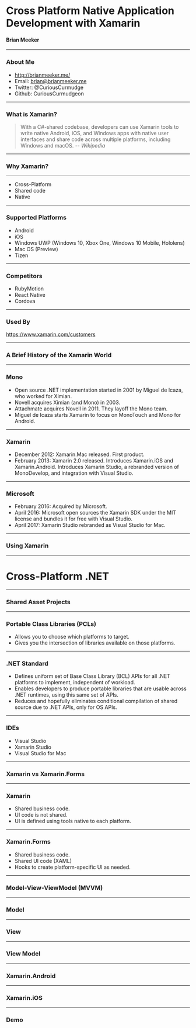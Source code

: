 # Cross Platform Native Application Development with Xamarin

#### Brian Meeker

---

### About Me

* http://brianmeeker.me/
* Email: brian@brianmeeker.me
* Twitter: @CuriousCurmudge
* Github: CuriousCurmudgeon

---

### What is Xamarin?

> With a C#-shared codebase, developers can use Xamarin tools to write native Android, iOS, and Windows apps with native user interfaces and share code across multiple platforms, including Windows and macOS.
> -- <cite>Wikipedia</cite>

---
### Why Xamarin?

---

* Cross-Platform
* Shared code
* Native

---

### Supported Platforms
* Android
* iOS
* Windows UWP (Windows 10, Xbox One, Windows 10 Mobile, Hololens)
* Mac OS (Preview)
* Tizen

---

### Competitors
* RubyMotion
* React Native
* Cordova

---

### Used By
https://www.xamarin.com/customers

---

### A Brief History of the Xamarin World

---

### Mono
* Open source .NET implementation started in 2001 by Miguel de Icaza, who worked for Ximian.
* Novell acquires Ximian (and Mono) in 2003.
* Attachmate acquires Novell in 2011. They layoff the Mono team.
* Miguel de Icaza starts Xamarin to focus on MonoTouch and Mono for Android.

---

### Xamarin
* December 2012: Xamarin.Mac released. First product.
* February 2013: Xamarin 2.0 released. Introduces Xamarin.iOS and Xamarin.Android. Introduces Xamarin Studio, a rebranded version of MonoDevelop, and integration with Visual Studio.

---

### Microsoft
* February 2016: Acquired by Microsoft.
* April 2016: Microsoft open sources the Xamarin SDK under the MIT license and bundles it for free with Visual Studio.
* April 2017: Xamarin Studio rebranded as Visual Studio for Mac.

---

### Using Xamarin

---

# Cross-Platform .NET

---

### Shared Asset Projects

---

### Portable Class Libraries (PCLs)
* Allows you to choose which platforms to target.
* Gives you the intersection of libraries available on those platforms.

---

### .NET Standard
* Defines uniform set of Base Class Library (BCL) APIs for all .NET platforms to implement, independent of workload.
* Enables developers to produce portable libraries that are usable across .NET runtimes, using this same set of APIs.
* Reduces and hopefully eliminates conditional compilation of shared source due to .NET APIs, only for OS APIs.

---

### IDEs
* Visual Studio
* Xamarin Studio
* Visual Studio for Mac

---

### Xamarin vs Xamarin.Forms

---

### Xamarin
* Shared business code.
* UI code is not shared.
* UI is defined using tools native to each platform.

---

### Xamarin.Forms
* Shared business code.
* Shared UI code (XAML)
* Hooks to create platform-specific UI as needed.

---

### Model-View-ViewModel (MVVM)

---

### Model

---

### View

---

### View Model

---

### Xamarin.Android

---

### Xamarin.iOS

---

### Demo
